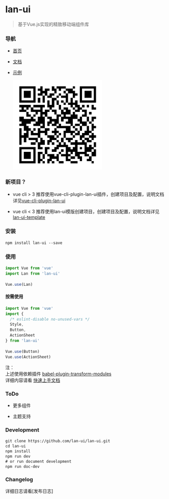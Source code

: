 # lan-ui

> 基于Vue.js实现的精致移动端组件库

### 导航

- [首页](https://lan-ui.github.io/)
- [文档](https://lan-ui.github.io/#/zh-CN)
- [示例](https://lan-ui.github.io/#/zh-CN/example)

  ![示例二维码](./assets/example-qr.png)

### 新项目？

- vue cli > 3
  推荐使用vue-cli-plugin-lan-ui插件，创建项目及配置，说明文档详见[vue-cli-plugin-lan-ui](https://www.npmjs.com/package/vue-cli-plugin-lan-ui)

- vue cli < 3
  推荐使用lan-ui模版创建项目，创建项目及配置，说明文档详见[lan-ui-template](http://106.38.93.196:8081/hx-ui/hx-ui-template)

### 安装

```shell
npm install lan-ui --save
```

### 使用

```js
import Vue from 'vue'
import Lan from 'lan-ui'

Vue.use(Lan)
```

#### 按需使用

```js
import Vue from 'vue'
import {
  /* eslint-disable no-unused-vars */
  Style,
  Button,
  ActionSheet
} from 'lan-ui'

Vue.use(Button)
Vue.use(ActionSheet)
```

注：  
上述使用依赖插件 [babel-plugin-transform-modules](https://www.npmjs.com/package/babel-plugin-transform-modules)  
详细内容请看 [快速上手文档](https://lan-ui.github.io/#/zh-CN/docs/quick-start)

### ToDo

- 更多组件

- 主题支持

### Development

```shell
git clone https://github.com/lan-ui/lan-ui.git
cd lan-ui
npm install
npm run dev
# or run document development
npm run doc-dev
```

### Changelog

详细日志请看[发布日志]

